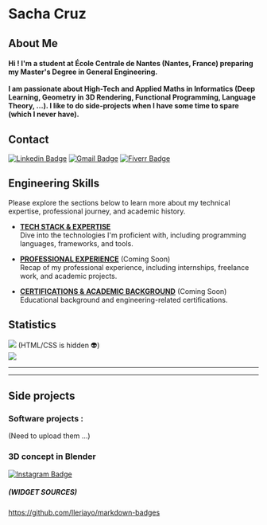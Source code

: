 <h1>Sacha Cruz</h1>

## About Me
<h4> 
  Hi ! I'm a student at École Centrale de Nantes (Nantes, France) preparing my Master's Degree in General Engineering. <br> <br>
  I am passionate about High-Tech and Applied Maths in Informatics (Deep Learning, Geometry in 3D Rendering, Functional Programming, Language Theory, ...). I like to do side-projects when I have some time to spare (which I never have). 
</h4>

## Contact
[![Linkedin Badge](https://img.shields.io/badge/-LinkedIn-0077B5?style=for-the-badge&logo=linkedin&logoColor=white&link=https://www.linkedin.com/in/cruzsacha//)](https://https://www.linkedin.com/in/cruzsacha//)
[![Gmail Badge](https://img.shields.io/badge/-eMail-D14836?style=for-the-badge&logo=gmail&logoColor=white&link=mailto:sachacruzabsi3@gmail.com)](mailto:sachacruzabsi3@gmail.com)
[![Fiverr Badge](https://img.shields.io/badge/fiverr-1DBF73?style=for-the-badge&logo=fiverr&logoColor=white&link=https://fr.fiverr.com/s4ch4cruz?up_rollout=true)](https://fr.fiverr.com/s4ch4cruz?up_rollout=true)

## Engineering Skills
Please explore the sections below to learn more about my technical expertise, professional journey, and academic history.

- [**TECH STACK & EXPERTISE**](IT-SKILLS.md) <br>
  Dive into the technologies I'm proficient with, including programming languages, frameworks, and tools.
  
- [**PROFESSIONAL EXPERIENCE**]() (Coming Soon) <br>
  Recap of my professional experience, including internships, freelance work, and academic projects.

- [**CERTIFICATIONS & ACADEMIC BACKGROUND**]() (Coming Soon) <br>
  Educational background and engineering-related certifications.

## Statistics
![](https://github-readme-stats.vercel.app/api/top-langs?username=54CHA-PJ&show_icons=true&locale=en&hide=html,css,scss,c,makefile&theme=dracula) (HTML/CSS is hidden 👽) <br>
![](https://github-readme-streak-stats.herokuapp.com/?user=54CHA-PJ&theme=dark&hide_border=false&theme=dracula)<br/>
<!--img src="https://myreadme.vercel.app/api/embed/54CHA-PJ?panels=userstatistics,toprepositories,toplanguages,commitgraph&theme=dracula" alt="reimaginedreadme" /-->

----
----

## Side projects

### Software projects : <br>
(Need to upload them ...)

### 3D concept in Blender <br>
[![Instagram Badge](https://img.shields.io/badge/-@54cha_pj_-E4405F?style=for-the-badge&logo=instagram&logoColor=white&link=https://www.instagram.com/54cha_pj?igsh=N2gxa202aHB2a284_/)](https://www.instagram.com/54cha_pj?igsh=N2gxa202aHB2a284_/) 


##### (WIDGET SOURCES)
https://github.com/Ileriayo/markdown-badges
